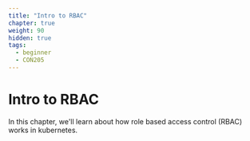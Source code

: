 ```yaml
---
title: "Intro to RBAC"
chapter: true
weight: 90
hidden: true
tags:
  - beginner
  - CON205
---
```

# Intro to RBAC

In this chapter, we'll learn about how role based access control (RBAC) works in kubernetes.
